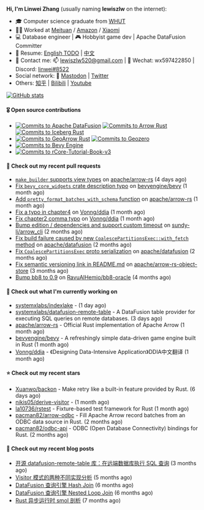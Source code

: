 **Hi, I'm Linwei Zhang** (usually naming **lewiszlw** on the internet):
- 🎓 Computer science graduate from [WHUT](https://en.wikipedia.org/wiki/Wuhan_University_of_Technology)
- 👨‍💻 Worked at [Meituan](https://about.meituan.com/home) / [Amazon](https://www.amazon.com/) / [Xiaomi](https://www.mi.com/)
- 💻 Database engineer | 🎮 Hobbyist game dev | Apache DataFusion Committer
- 📄 Resume: [English TODO](https://github.com/lewiszlw/lewiszlw/blob/main/Resume_EN.md) | [中文](https://github.com/lewiszlw/lewiszlw/blob/main/Resume_CN.md)
- 📱 Contact me: 📫 [lewiszlw520@gmail.com](mailto:lewiszlw520@gmail.com) | 💬 Wechat: wx597422850 | Discord: [linwei#8522](http://discordapp.com/users/891664307035713576)
- Social network: 🦣 [Mastodon](https://mastodon.world/@lewiszlw) | [Twitter](https://twitter.com/lewiszlw)
- Others: [知乎](https://www.zhihu.com/people/tian-qian-zhu-wu-ya) | [Bilibili](https://space.bilibili.com/43876861) | [Youtube](https://www.youtube.com/channel/UCnvri1tqAjxsp9nGQ63zUNw)

[![GitHub stats](https://github-readme-stats.vercel.app/api?username=lewiszlw&count_private=true&show_icons=true&theme=solarized-dark&include_all_commits=true)](https://github.com/anuraghazra/github-readme-stats)

#### 🎖️ Open source contributions
- [![Commits to Apache DataFusion](https://img.shields.io/github/commit-activity/t/apache/datafusion?authorFilter=lewiszlw&style=social&label=Apache%20DataFusion)](https://github.com/apache/datafusion/commits?author=lewiszlw) [![Commits to Arrow Rust](https://img.shields.io/github/commit-activity/t/apache/arrow-rs?authorFilter=lewiszlw&style=social&label=Arrow%20Rust)](https://github.com/apache/arrow-rs/commits?author=lewiszlw) [![Commits to Iceberg Rust](https://img.shields.io/github/commit-activity/t/apache/iceberg-rust?authorFilter=lewiszlw&style=social&label=Iceberg%20Rust)](https://github.com/apache/iceberg-rust/commits?author=lewiszlw)
- [![Commits to GeoArrow Rust](https://img.shields.io/github/commit-activity/t/geoarrow/geoarrow-rs?authorFilter=lewiszlw&style=social&label=GeoArrow%20Rust)](https://github.com/geoarrow/geoarrow-rs/commits?author=lewiszlw) [![Commits to Geozero](https://img.shields.io/github/commit-activity/t/georust/geozero?authorFilter=lewiszlw&style=social&label=Geozero)](https://github.com/georust/geozero/commits?author=lewiszlw)
- [![Commits to Bevy Engine](https://img.shields.io/github/commit-activity/t/bevyengine/bevy?authorFilter=lewiszlw&style=social&label=Bevy%20Engine)](https://github.com/bevyengine/bevy/commits?author=lewiszlw)
- [![Commits to rCore-Tutorial-Book-v3](https://img.shields.io/github/commit-activity/t/rcore-os/rCore-Tutorial-Book-v3?authorFilter=lewiszlw&style=social&label=rCore%20Tutorial%20Book)](https://github.com/rcore-os/rCore-Tutorial-Book-v3/commits?author=lewiszlw)

#### 🔨 Check out my recent pull requests

- [`make_builder` supports view types](https://github.com/apache/arrow-rs/pull/7938) on [apache/arrow-rs](https://github.com/apache/arrow-rs) (4 days ago)
- [Fix `bevy_core_widgets`  crate description typo](https://github.com/bevyengine/bevy/pull/19578) on [bevyengine/bevy](https://github.com/bevyengine/bevy) (1 month ago)
- [Add `pretty_format_batches_with_schema` function](https://github.com/apache/arrow-rs/pull/7642) on [apache/arrow-rs](https://github.com/apache/arrow-rs) (1 month ago)
- [Fix a typo in chapter4](https://github.com/Vonng/ddia/pull/358) on [Vonng/ddia](https://github.com/Vonng/ddia) (1 month ago)
- [Fix chapter2 comma typo](https://github.com/Vonng/ddia/pull/356) on [Vonng/ddia](https://github.com/Vonng/ddia) (1 month ago)
- [Bump edition / dependencies and support custom timeout](https://github.com/sundy-li/arrow_cli/pull/23) on [sundy-li/arrow_cli](https://github.com/sundy-li/arrow_cli) (2 months ago)
- [Fix build failure caused by new `CoalescePartitionsExec::with_fetch` method](https://github.com/apache/datafusion/pull/15849) on [apache/datafusion](https://github.com/apache/datafusion) (2 months ago)
- [Fix `CoalescePartitionsExec` proto serialization](https://github.com/apache/datafusion/pull/15824) on [apache/datafusion](https://github.com/apache/datafusion) (2 months ago)
- [Fix semantic versioning link in README.md](https://github.com/apache/arrow-rs-object-store/pull/317) on [apache/arrow-rs-object-store](https://github.com/apache/arrow-rs-object-store) (3 months ago)
- [Bump bb8 to 0.9](https://github.com/RavuAlHemio/bb8-oracle/pull/2) on [RavuAlHemio/bb8-oracle](https://github.com/RavuAlHemio/bb8-oracle) (4 months ago)

#### 👷 Check out what I'm currently working on

- [systemxlabs/indexlake](https://github.com/systemxlabs/indexlake) -  (1 day ago)
- [systemxlabs/datafusion-remote-table](https://github.com/systemxlabs/datafusion-remote-table) - A DataFusion table provider for executing SQL queries on remote databases. (3 days ago)
- [apache/arrow-rs](https://github.com/apache/arrow-rs) - Official Rust implementation of Apache Arrow (1 month ago)
- [bevyengine/bevy](https://github.com/bevyengine/bevy) - A refreshingly simple data-driven game engine built in Rust (1 month ago)
- [Vonng/ddia](https://github.com/Vonng/ddia) - 《Designing Data-Intensive Application》DDIA中文翻译 (1 month ago)

#### ⭐ Check out my recent stars

- [Xuanwo/backon](https://github.com/Xuanwo/backon) - Make retry like a built-in feature provided by Rust. (6 days ago)
- [nikis05/derive-visitor](https://github.com/nikis05/derive-visitor) -  (1 month ago)
- [la10736/rstest](https://github.com/la10736/rstest) - Fixture-based test framework for Rust (1 month ago)
- [pacman82/arrow-odbc](https://github.com/pacman82/arrow-odbc) - Fill Apache Arrow record batches from an ODBC data source in Rust. (2 months ago)
- [pacman82/odbc-api](https://github.com/pacman82/odbc-api) - ODBC (Open Database Connectivity) bindings for Rust. (2 months ago)

#### 📜 Check out my recent blog posts

- [开源 datafusion-remote-table 库：在远端数据库执行 SQL 查询](https://systemxlabs.github.io/blog/datafusion-remote-table-intro/) (3 months ago)
- [Visitor 模式的两种不同实现分析](https://systemxlabs.github.io/blog/visitor-pattern/) (5 months ago)
- [DataFusion 查询引擎 Hash Join](https://systemxlabs.github.io/blog/datafusion-hash-join/) (6 months ago)
- [DataFusion 查询引擎 Nested Loop Join](https://systemxlabs.github.io/blog/datafusion-nested-loop-join/) (6 months ago)
- [Rust 异步运行时 smol 剖析](https://systemxlabs.github.io/blog/smol-async-runtime/) (7 months ago)
